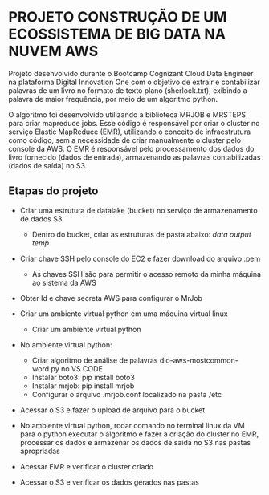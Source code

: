 # PROJETO CONSTRUÇÃO DE UM ECOSSISTEMA DE BIG DATA NA NUVEM AWS

Projeto desenvolvido durante o Bootcamp Cognizant Cloud Data Engineer na plataforma Digital Innovation One 
com o objetivo de extrair e contabilizar palavras de um livro no formato de texto plano (sherlock.txt), exibindo a palavra de maior frequência, por meio de um algoritmo python.

O algoritmo foi desenvolvido utilizando a biblioteca MRJOB e MRSTEPS para criar mapreduce jobs. Esse código é responsável por criar o cluster no 
serviço Elastic MapReduce (EMR), utilizando o conceito de infraestrutura como código, sem a necessidade de criar manualmente o cluster pelo console da AWS.
O EMR é responsável pelo processamento dos dados do livro fornecido (dados de entrada), armazenando as palavras contabilizadas (dados de saída) no S3.


## Etapas do projeto

* Criar uma estrutura de datalake (bucket) no serviço de armazenamento de dados S3
    * Dentro do bucket, criar as estruturas de pasta abaixo:
        _data_
        _output_
        _temp_
 
* Criar chave SSH pelo console do EC2 e fazer download do arquivo .pem
    * As chaves SSH são para permitir o acesso remoto da minha máquina ao sistema da AWS
  
* Obter Id e chave secreta AWS para configurar o MrJob
  
* Criar um ambiente virtual python em uma máquina virtual linux
   * Criar um ambiente virtual python

* No ambiente virtual python: 
   * Criar algoritmo de análise de palavras dio-aws-mostcommon-word.py no VS CODE
   * Instalar boto3: pip install boto3
   * Instalar mrjob: pip install mrjob
   * Configurar o arquivo .mrjob.conf localizado na pasta /etc

* Acessar o S3 e fazer o upload de arquivo para o bucket 

* No ambiente virtual python, rodar comando no terminal linux da VM para o python executar o algoritmo e fazer a criação do cluster no EMR, processar os dados e armazenar os dados de saída no S3 nas pastas apropriadas 
  
* Acessar EMR e verificar o cluster criado 
   
* Acessar o S3 e verificar os dados gerados nas pastas
